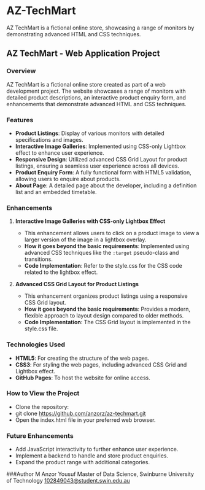 # AZ-TechMart

AZ TechMart is a fictional online store, showcasing a range of monitors by demonstrating advanced HTML and CSS techniques.

## AZ TechMart - Web Application Project

### Overview
AZ TechMart is a fictional online store created as part of a web development project. The website showcases a range of monitors with detailed product descriptions, an interactive product enquiry form, and enhancements that demonstrate advanced HTML and CSS techniques.

### Features
- **Product Listings**: Display of various monitors with detailed specifications and images.
- **Interactive Image Galleries**: Implemented using CSS-only Lightbox effect to enhance user experience.
- **Responsive Design**: Utilized advanced CSS Grid Layout for product listings, ensuring a seamless user experience across all devices.
- **Product Enquiry Form**: A fully functional form with HTML5 validation, allowing users to enquire about products.
- **About Page**: A detailed page about the developer, including a definition list and an embedded timetable.

### Enhancements
1. **Interactive Image Galleries with CSS-only Lightbox Effect**
   - This enhancement allows users to click on a product image to view a larger version of the image in a lightbox overlay.
   - **How it goes beyond the basic requirements**: Implemented using advanced CSS techniques like the `:target` pseudo-class and transitions.
   - **Code Implementation**: Refer to the style.css for the CSS code related to the lightbox effect.

2. **Advanced CSS Grid Layout for Product Listings**
   - This enhancement organizes product listings using a responsive CSS Grid layout.
   - **How it goes beyond the basic requirements**: Provides a modern, flexible approach to layout design compared to older methods.
   - **Code Implementation**: The CSS Grid layout is implemented in the style.css file.

### Technologies Used
- **HTML5**: For creating the structure of the web pages.
- **CSS3**: For styling the web pages, including advanced CSS Grid and Lightbox effect.
- **GitHub Pages**: To host the website for online access.

### How to View the Project
 - Clone the repository:
 - git clone https://github.com/anzorz/az-techmart.git
 - Open the index.html file in your preferred web browser.

### Future Enhancements
- Add JavaScript interactivity to further enhance user experience.
- Implement a backend to handle and store product enquiries.
- Expand the product range with additional categories.

###Author
M Anzor Yousuf
Master of Data Science, Swinburne University of Technology
102849043@student.swin.edu.au

